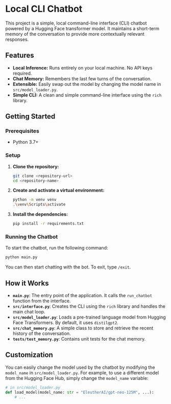 # Local CLI Chatbot

This project is a simple, local command-line interface (CLI) chatbot powered by a Hugging Face transformer model. It maintains a short-term memory of the conversation to provide more contextually relevant responses.

## Features

- **Local Inference:** Runs entirely on your local machine. No API keys required.
- **Chat Memory:** Remembers the last few turns of the conversation.
- **Extensible:** Easily swap out the model by changing the model name in `src/model_loader.py`.
- **Simple CLI:** A clean and simple command-line interface using the `rich` library.

## Getting Started

### Prerequisites

- Python 3.7+

### Setup

1.  **Clone the repository:**
    ```bash
    git clone <repository-url>
    cd <repository-name>
    ```

2.  **Create and activate a virtual environment:**
    ```bash
    python -m venv venv
    .\venv\Scripts\activate
    ```

3.  **Install the dependencies:**
    ```bash
    pip install -r requirements.txt
    ```

### Running the Chatbot

To start the chatbot, run the following command:

```bash
python main.py
```

You can then start chatting with the bot. To exit, type `/exit`.

## How it Works

-   **`main.py`**: The entry point of the application. It calls the `run_chatbot` function from the interface.
-   **`src/interface.py`**: Creates the CLI using the `rich` library and handles the main chat loop.
-   **`src/model_loader.py`**: Loads a pre-trained language model from Hugging Face Transformers. By default, it uses `distilgpt2`.
-   **`src/chat_memory.py`**: A simple class to store and retrieve the recent history of the conversation.
-   **`tests/test_memory.py`**: Contains unit tests for the chat memory.

## Customization

You can easily change the model used by the chatbot by modifying the `model_name` in `src/model_loader.py`. For example, to use a different model from the Hugging Face Hub, simply change the `model_name` variable:

```python
# in src/model_loader.py
def load_model(model_name: str = "EleutherAI/gpt-neo-125M", ...):
    # ...
```

